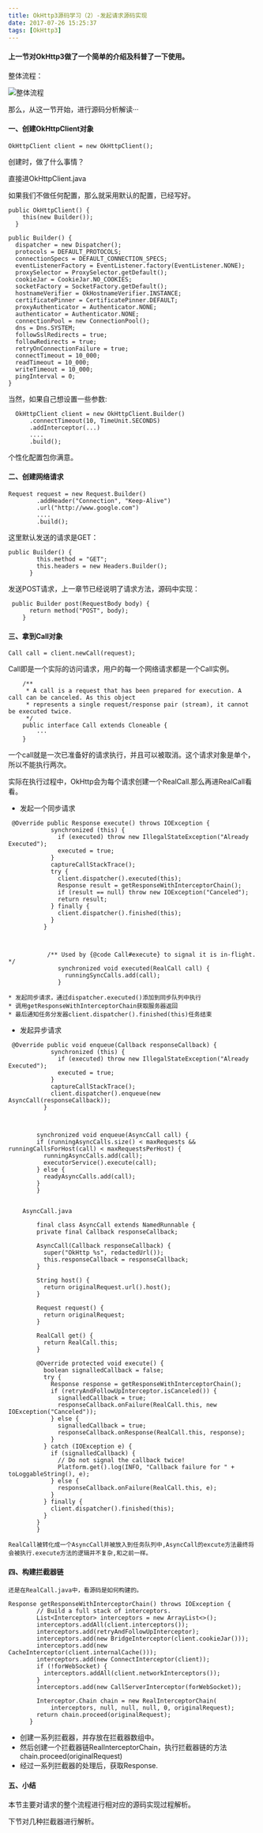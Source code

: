 ```yaml
---
title: OkHttp3源码学习（2）-发起请求源码实现
date: 2017-07-26 15:25:37
tags: [OkHttp3]
---
```


#### 上一节对OkHttp3做了一个简单的介绍及科普了一下使用。

整体流程：

![整体流程](https://github.com/GitHublsh/BlogPic/raw/master/okhttp.png)

那么，从这一节开始，进行源码分析解读···


#### 一、创建OkHttpClient对象

`OkHttpClient client = new OkHttpClient();`

		
创建时，做了什么事情？

直接进OkHttpClient.java 

如果我们不做任何配置，那么就采用默认的配置，已经写好。

```
public OkHttpClient() {
    this(new Builder());
  }
  
public Builder() {
  dispatcher = new Dispatcher();
  protocols = DEFAULT_PROTOCOLS;
  connectionSpecs = DEFAULT_CONNECTION_SPECS;
  eventListenerFactory = EventListener.factory(EventListener.NONE);
  proxySelector = ProxySelector.getDefault();
  cookieJar = CookieJar.NO_COOKIES;
  socketFactory = SocketFactory.getDefault();
  hostnameVerifier = OkHostnameVerifier.INSTANCE;
  certificatePinner = CertificatePinner.DEFAULT;
  proxyAuthenticator = Authenticator.NONE;
  authenticator = Authenticator.NONE;
  connectionPool = new ConnectionPool();
  dns = Dns.SYSTEM;
  followSslRedirects = true;
  followRedirects = true;
  retryOnConnectionFailure = true;
  connectTimeout = 10_000;
  readTimeout = 10_000;
  writeTimeout = 10_000;
  pingInterval = 0;
}
```
    
    
  当然，如果自己想设置一些参数:
  
  ```
	OkHttpClient client = new OkHttpClient.Builder()  
	    .connectTimeout(10, TimeUnit.SECONDS)
	    .addInterceptor(...)
	    ....
	    .build();
  ```
	        
 个性化配置包你满意。
 
 
#### 二、创建网络请求

```
Request request = new Request.Builder()  
        .addHeader("Connection", "Keep-Alive")
        .url("http://www.google.com")
        ....
        .build();
```
        
  这里默认发送的请求是GET：
  
  ```
  public Builder() {
	      this.method = "GET";
	      this.headers = new Headers.Builder();
	    }
  ```
	    

发送POST请求，上一章节已经说明了请求方法，源码中实现：

```
 public Builder post(RequestBody body) {
      return method("POST", body);
    }
```
    
    
#### 三、拿到Call对象

```
Call call = client.newCall(request);

```
	
Call即是一个实际的访问请求，用户的每一个网络请求都是一个Call实例。

```
	/**
	 * A call is a request that has been prepared for execution. A call can be canceled. As this object
	 * represents a single request/response pair (stream), it cannot be executed twice.
	 */
	public interface Call extends Cloneable {
		···
	}
```

	
一个call就是一次已准备好的请求执行，并且可以被取消。这个请求对象是单个，所以不能执行两次。
	  
	  
实际在执行过程中，OkHttp会为每个请求创建一个RealCall.那么再进RealCall看看。


* 发起一个同步请求

```
 @Override public Response execute() throws IOException {
		    synchronized (this) {
		      if (executed) throw new IllegalStateException("Already Executed");
		      executed = true;
		    }
		    captureCallStackTrace();
		    try {
		      client.dispatcher().executed(this);
		      Response result = getResponseWithInterceptorChain();
		      if (result == null) throw new IOException("Canceled");
		      return result;
		    } finally {
		      client.dispatcher().finished(this);
		    }
		  }
		  
		  
		  
		   /** Used by {@code Call#execute} to signal it is in-flight. */
			  synchronized void executed(RealCall call) {
			    runningSyncCalls.add(call);
			  }
```
		
		 			  
	* 发起同步请求，通过dispatcher.executed()添加到同步队列中执行
	* 调用getResponseWithInterceptorChain获取服务器返回
	* 最后通知任务分发器client.dispatcher().finished(this)任务结束
		  
* 发起异步请求

```
 @Override public void enqueue(Callback responseCallback) {
		    synchronized (this) {
		      if (executed) throw new IllegalStateException("Already Executed");
		      executed = true;
		    }
		    captureCallStackTrace();
		    client.dispatcher().enqueue(new AsyncCall(responseCallback));
		  }
		  
		  
	  
		synchronized void enqueue(AsyncCall call) {
		if (runningAsyncCalls.size() < maxRequests && runningCallsForHost(call) < maxRequestsPerHost) {
		  runningAsyncCalls.add(call);
		  executorService().execute(call);
		} else {
		  readyAsyncCalls.add(call);
		}
		}
    
    
    AsyncCall.java
    
	    final class AsyncCall extends NamedRunnable {
	    private final Callback responseCallback;
	
	    AsyncCall(Callback responseCallback) {
	      super("OkHttp %s", redactedUrl());
	      this.responseCallback = responseCallback;
	    }
	
	    String host() {
	      return originalRequest.url().host();
	    }
	
	    Request request() {
	      return originalRequest;
	    }
	
	    RealCall get() {
	      return RealCall.this;
	    }
	
	    @Override protected void execute() {
	      boolean signalledCallback = false;
	      try {
	        Response response = getResponseWithInterceptorChain();
	        if (retryAndFollowUpInterceptor.isCanceled()) {
	          signalledCallback = true;
	          responseCallback.onFailure(RealCall.this, new IOException("Canceled"));
	        } else {
	          signalledCallback = true;
	          responseCallback.onResponse(RealCall.this, response);
	        }
	      } catch (IOException e) {
	        if (signalledCallback) {
	          // Do not signal the callback twice!
	          Platform.get().log(INFO, "Callback failure for " + toLoggableString(), e);
	        } else {
	          responseCallback.onFailure(RealCall.this, e);
	        }
	      } finally {
	        client.dispatcher().finished(this);
	      }
	    }
	  	}
```	 	  	

```	  	
RealCall被转化成一个AsyncCall并被放入到任务队列中,AsyncCall的excute方法最终将会被执行.execute方法的逻辑并不复杂,和之前一样。
``` 

#### 四、构建拦截器链

```
还是在RealCall.java中，看源码是如何构建的。
```

```
Response getResponseWithInterceptorChain() throws IOException {
	    // Build a full stack of interceptors.
	    List<Interceptor> interceptors = new ArrayList<>();
	    interceptors.addAll(client.interceptors());
	    interceptors.add(retryAndFollowUpInterceptor);
	    interceptors.add(new BridgeInterceptor(client.cookieJar()));
	    interceptors.add(new CacheInterceptor(client.internalCache()));
	    interceptors.add(new ConnectInterceptor(client));
	    if (!forWebSocket) {
	      interceptors.addAll(client.networkInterceptors());
	    }
	    interceptors.add(new CallServerInterceptor(forWebSocket));
	
	    Interceptor.Chain chain = new RealInterceptorChain(
	        interceptors, null, null, null, 0, originalRequest);
	    return chain.proceed(originalRequest);
	  }
```	  
	  
	  
* 创建一系列拦截器，并存放在拦截器数组中。
* 然后创建一个拦截器链RealInterceptorChain，执行拦截器链的方法chain.proceed(originalRequest)
* 经过一系列拦截器的处理后，获取Response.


#### 五、小结

本节主要对请求的整个流程进行相对应的源码实现过程解析。

下节对几种拦截器进行解析。




	  
	  

